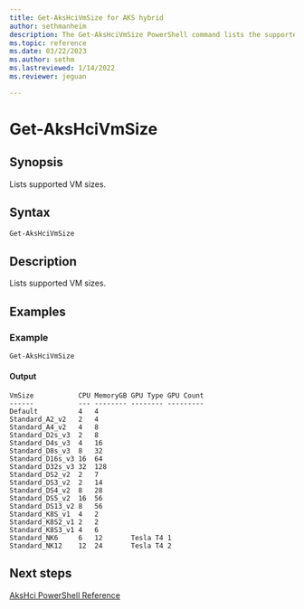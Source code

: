 ```yaml
---
title: Get-AksHciVmSize for AKS hybrid
author: sethmanheim
description: The Get-AksHciVmSize PowerShell command lists the supported VM sizes.
ms.topic: reference
ms.date: 03/22/2023
ms.author: sethm 
ms.lastreviewed: 1/14/2022
ms.reviewer: jeguan

---
```


# Get-AksHciVmSize

## Synopsis

Lists supported VM sizes.

## Syntax

```powershell
Get-AksHciVmSize
```

## Description

Lists supported VM sizes.

## Examples

### Example

```powershell
Get-AksHciVmSize
```

#### Output

```shell
VmSize           CPU MemoryGB GPU Type GPU Count
------           --- -------- -------- ---------
Default          4   4
Standard_A2_v2   2   4
Standard_A4_v2   4   8
Standard_D2s_v3  2   8
Standard_D4s_v3  4   16
Standard_D8s_v3  8   32
Standard_D16s_v3 16  64
Standard_D32s_v3 32  128
Standard_DS2_v2  2   7
Standard_DS3_v2  2   14
Standard_DS4_v2  8   28
Standard_DS5_v2  16  56
Standard_DS13_v2 8   56
Standard_K8S_v1  4   2
Standard_K8S2_v1 2   2
Standard_K8S3_v1 4   6
Standard_NK6     6   12       Tesla T4 1
Standard_NK12    12  24       Tesla T4 2
```

## Next steps

[AksHci PowerShell Reference](index.md)
